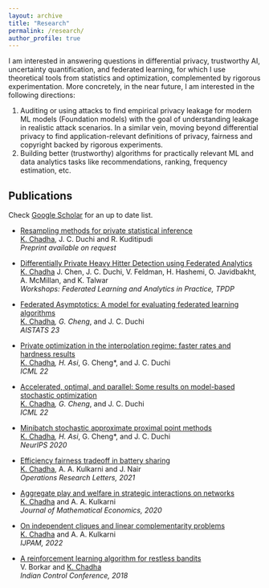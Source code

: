 ```yaml
---
layout: archive
title: "Research"
permalink: /research/
author_profile: true
---
```


I am interested in answering questions in differential privacy, trustworthy AI, uncertainty quantification, and federated learning, for which I use theoretical tools from statistics and optimization, complemented by rigorous experimentation. More concretely, in the near future, I am interested in the following directions:

1. Auditing or using attacks to find empirical privacy leakage for modern ML models (Foundation models) with the goal of understanding leakage in realistic attack scenarios. In a similar vein, moving beyond differential privacy to find application-relevant definitions of privacy, fairness and copyright backed by rigorous experiments.
2. Building better (trustworthy) algorithms for practically relevant ML and data analytics tasks like recommendations, ranking, frequency estimation, etc.

## Publications

Check [Google Scholar](https://scholar.google.com/citations?hl=en&user=A6BcRcoAAAAJ&view_op=list_works&sortby=pubdate) for an up to date list.

* [Resampling methods for private statistical inference]()<br>
    <ins>K. Chadha</ins>, J. C. Duchi and R. Kuditipudi<br>
    _Preprint available on request_

* [Differentially Private Heavy Hitter Detection using Federated Analytics](https://arxiv.org/pdf/2307.11749.pdf)<br>
<ins>K. Chadha</ins> J. Chen, J. C. Duchi, V. Feldman, H. Hashemi, O. Javidbakht, A. McMillan, and K. Talwar<br>
_Workshops: Federated Learning and Analytics in Practice, TPDP_

* [Federated Asymptotics: A model for evaluating federated learning algorithms](https://arxiv.org/pdf/2108.07313.pdf)<br>
<ins>K. Chadha</ins>*, G. Cheng*, and J. C. Duchi<br>
_AISTATS 23_

* [Private optimization in the interpolation regime: faster rates and hardness results](https://proceedings.mlr.press/v162/asi22a.html)<br>
<ins>K. Chadha</ins>*, H. Asi*, G. Cheng*, and J. C. Duchi<br>
_ICML 22_

* [Accelerated, optimal, and parallel: Some results on model-based stochastic optimization](https://arxiv.org/pdf/2101.02696.pdf)<br>
<ins>K. Chadha</ins>*, G. Cheng*, and J. C. Duchi<br>
_ICML 22_


* [Minibatch stochastic approximate proximal point methods](https://papers.nips.cc/paper/2020/file/fa2246fa0fdf0d3e270c86767b77ba1b-Paper.pdf)<br>
<ins>K. Chadha</ins>*, H. Asi*, G. Cheng*, and J. C. Duchi<br>
_NeurIPS 2020_

* [Efficiency fairness tradeoff in battery sharing](https://arxiv.org/pdf/1908.00699.pdf)<br>
<ins>K. Chadha</ins>, A. A. Kulkarni and J. Nair<br>
_Operations Research Letters, 2021_

* [Aggregate play and welfare in strategic interactions on networks](https://www.sciencedirect.com/science/article/pii/S0304406820300318)<br>
<ins>K. Chadha</ins> and A. A. Kulkarni <br>
_Journal of Mathematical Economics, 2020_

* [On independent cliques and linear complementarity problems](https://arxiv.org/pdf/1811.09798.pdf)<br>
<ins>K. Chadha</ins> and A. A. Kulkarni <br>
_IJPAM, 2022_

* [A reinforcement learning algorithm for restless bandits](https://ieeexplore.ieee.org/document/8307959)<br>
V. Borkar and <ins>K. Chadha</ins><br>
_Indian Control Conference, 2018_

